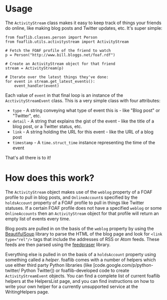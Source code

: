 # Usage #

The `ActivityStream` class makes it easy to keep track of things your friends do online, like making blog posts and Twitter updates, etc.  It's super simple:

```
from foaflib.classes.person import Person
from foaflib.utils.activitystream import ActivityStream

# Fetch the FOAF profile of the friend to watch
p = Person("http://www.bill.bloggs.net/foaf.rdf")

# Create an ActivityStream object for that friend
stream = ActivityStream(p)

# Iterate over the latest things they've done:
for event in stream.get_latest_events():
    event_handler(event)
```

Each value of `event` in that final loop is an instance of the `AcctivityStreamEvent` class.  This is a very simple class with four attributes:

  * `type` - A string conveying what type of event this is - like "Blog post" or "Twitter", etc.
  * `detail` - A string that explains the gist of the event - like the title of a blog post, or a Twitter status, etc.
  * `link` - A string holding the URL for this event - like the URL of a blog post
  * `timestamp` - A `time.struct_time` instance representing the time of the event

That's all there is to it!

# How does this work? #

The `ActivityStream` object makes use of the `weblog` property of a FOAF profile to pull in blog posts, and `OnlineAccount`s specified by the `holdsAccount` property of a FOAF profile to pull in things like Twitter statuses.  If a certain FOAF profile does not have a specified `weblog` or some `OnlineAccounts` then an `ActivityStream` object for that profile will return an empty list of events every time.

Blog posts are pulled in on the basis of the `weblog` property by using the [BeautifulSoup](http://www.crummy.com/software/BeautifulSoup/) library to parse the HTML of the blog page and look for `<link type="rel"/>` tags that include the addresses of RSS or Atom feeds.  These feeds are then parsed using the [feedpraser](http://www.feedparser.org/) library.

Everything else is pulled in on the basis of a `holdsAccount` property using something called a _helper_.  foaflib comes with a number of helpers which use either third party Python libraries (like [code.google.com/p/python-twitter/ Python Twitter]) or foaflib-developed code to create `ActivityStreamEvent` objects.  You can find a complete list of current foaflib helpers at the HelpersList page, and you can find instructions on how to write your own helper for a currently unsupported service at the WritingHelpers page.